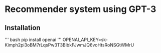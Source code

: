 # Recommender system using GPT-3

## Installation
''' bash
pip install openai
'''
OPENAI_API_KEY=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
